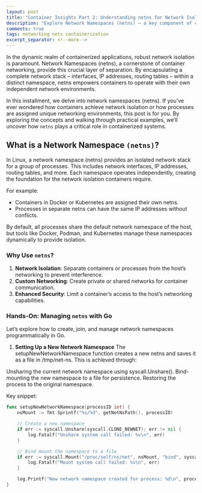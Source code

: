 ```yaml
---
layout: post
title: "Container Insights Part 2: Understanding netns for Network Isolation"
description: "Explore Network Namespaces (netns) – a key component of container networking. Learn how to create isolated network environments for your containers using Go code examples."
comments: true
tags: networking nets containerization
excerpt_separator: <!--more-->
---
```


In the dynamic realm of containerized applications, robust network isolation is paramount. Network Namespaces (netns), a cornerstone of container networking, provide this crucial layer of separation. By encapsulating a complete network stack – interfaces, IP addresses, routing tables – within a distinct namespace, netns empowers containers to operate with their own independent network environments.
<!--more-->

In this installment, we delve into network namespaces (netns). If you’ve ever wondered how containers achieve network isolation or how processes are assigned unique networking environments, this post is for you. By exploring the concepts and walking through practical examples, we’ll uncover how `netns` plays a critical role in containerized systems.

## What is a Network Namespace `(netns)`?

In Linux, a network namespace (netns) provides an isolated network stack for a group of processes. This includes network interfaces, IP addresses, routing tables, and more. Each namespace operates independently, creating the foundation for the network isolation containers require.

For example:

- Containers in Docker or Kubernetes are assigned their own netns.
- Processes in separate netns can have the same IP addresses without conflicts.

By default, all processes share the default network namespace of the host, but tools like Docker, Podman, and Kubernetes manage these namespaces dynamically to provide isolation.

### Why Use `netns`?

1. **Network Isolation**: Separate containers or processes from the host’s networking to prevent interference.
2. **Custom Networking**: Create private or shared networks for container communication.
3. **Enhanced Security**: Limit a container’s access to the host’s networking capabilities.

### Hands-On: Managing `netns` with Go

Let’s explore how to create, join, and manage network namespaces programmatically in Go.

1. **Setting Up a New Network Namespace**
The setupNewNetworkNamespace function creates a new netns and saves it as a file in /tmp/net-ns. This is achieved through:

Unsharing the current network namespace using syscall.Unshare().
Bind-mounting the new namespace to a file for persistence.
Restoring the process to the original namespace.

Key snippet:

```go
func setupNewNetworkNamespace(processID int) {
    nsMount := fmt.Sprintf("%s/%d", getNetNsPath(), processID)

    // Create a new namespace
    if err := syscall.Unshare(syscall.CLONE_NEWNET); err != nil {
        log.Fatalf("Unshare system call failed: %v\n", err)
    }

    // Bind mount the namespace to a file
    if err := syscall.Mount("/proc/self/ns/net", nsMount, "bind", syscall.MS_BIND, ""); err != nil {
        log.Fatalf("Mount system call failed: %v\n", err)
    }

    log.Printf("New network namespace created for process: %d\n", processID)
}
```